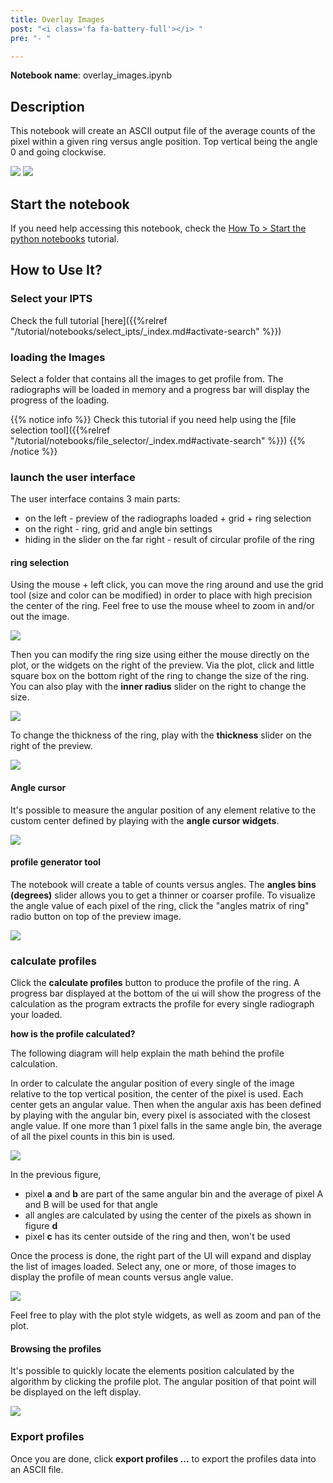 ```yaml
---
title: Overlay Images
post: "<i class='fa fa-battery-full'></i> "
pre: "- "

---
```


**Notebook name**: overlay_images.ipynb

## Description

This notebook will create an ASCII output file of the average counts of the pixel within a given ring versus
angle position. Top vertical being the angle 0 and going clockwise. 

<img src='/tutorial/notebooks/circular_profile_of_a_ring/images/description_figure.png' />
<img src='/tutorial/notebooks/circular_profile_of_a_ring/images/preview_of_output.png' />

## Start the notebook

If you need help accessing this notebook, check the [How To > Start the python
notebooks](/en/tutorial/how_to_start_notebooks) tutorial.

## How to Use It?

### Select your IPTS

Check the full tutorial [here]({{%relref "/tutorial/notebooks/select_ipts/_index.md#activate-search" %}})</i>

### loading the Images

Select a folder that contains all the images to get profile from. The radiographs will be loaded in memory and a 
progress bar will display the progress of the loading. 

{{% notice info %}}
Check this tutorial if you need help using the [file selection tool]({{%relref "/tutorial/notebooks/file_selector/_index.md#activate-search" %}})
{{% /notice %}}

### launch the user interface

The user interface contains 3 main parts:
 * on the left - preview of the radiographs loaded + grid + ring selection 
 * on the right - ring, grid and angle bin settings
 * hiding in the slider on the far right - result of circular profile of the ring

#### ring selection

Using the mouse + left click, you can move the ring around and use the grid tool (size and color
can be modified) in order to place with high precision the center of the ring. Feel free to use the mouse wheel to
zoom in and/or out the image. 

<img src='/tutorial/notebooks/circular_profile_of_a_ring/images/moving_ring_around.gif' />

Then you can modify the ring size using either the mouse directly on the plot, or the widgets on the
right of the preview. Via the plot, click and little square box on the bottom right of the ring to change the size
of the ring. You can also play with the **inner radius** slider on the right to change the size.

<img src='/tutorial/notebooks/circular_profile_of_a_ring/images/ring_size.gif' />

To change the thickness of the ring, play with the **thickness** slider on the right of the preview.

<img src='/tutorial/notebooks/circular_profile_of_a_ring/images/ring_thickness.gif' />

#### Angle cursor 

It's possible to measure the angular position of any element relative to the custom center defined by playing
with the **angle cursor widgets**. 

<img src='/tutorial/notebooks/circular_profile_of_a_ring/images/angle_cursor.gif' />

#### profile generator tool

The notebook will create a table of counts versus angles. The **angles bins (degrees)** slider allows you to get a 
thinner or coarser profile. To visualize the angle value of each pixel of the ring, click the "angles matrix of ring" 
radio button on top of the preview image. 

<img src='/tutorial/notebooks/circular_profile_of_a_ring/images/angles_matrix.png' />

### calculate profiles

Click the **calculate profiles** button to produce the profile of the ring. A progress bar displayed at the bottom
of the ui will show the progress of the calculation as the program extracts the profile for every single radiograph
your loaded.

**how is the profile calculated?**

The following diagram will help explain the math behind the profile calculation.

In order to calculate the angular position of every single of the image relative to the top vertical position, the 
center of the pixel is used. Each center gets an angular value. Then when the angular axis has been defined by playing
with the angular bin, every pixel is associated with the closest angle value. If one more than 1 pixel falls in the 
same angle bin, the average of all the pixel counts in this bin is used.

<img src='/tutorial/notebooks/circular_profile_of_a_ring/images/diagram_of_pixel_angles.png' />

In the previous figure,
 
 * pixel **a** and **b** are part of the same angular bin and the average of pixel A and B will be used for that angle
 * all angles are calculated by using the center of the pixels as shown in figure **d**
 * pixel **c** has its center outside of the ring and then, won't be used 

Once the process is done, the right part of the UI will expand and display the list of images loaded. Select any, one 
or more, of those images to display the profile of mean counts versus angle value.

<img src='/tutorial/notebooks/circular_profile_of_a_ring/images/profiles.png' />

Feel free to play with the plot style widgets, as well as zoom and pan of the plot.

#### Browsing the profiles

It's possible to quickly locate the elements position calculated by the algorithm by clicking the profile plot. The
angular position of that point will be displayed on the left display.

<img src='/tutorial/notebooks/circular_profile_of_a_ring/images/live_angle_position.gif' />

### Export profiles ###

Once you are done, click **export profiles ...** to export the profiles data into an ASCII file.